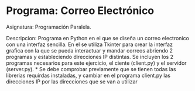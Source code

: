 # Programa: Correo Electrónico

Asignatura: Programación Paralela. 

Descripcion: Programa en Python en el que se diseña un correo electronico con una interfaz sencilla. En el se utiliza Tkinter para crear la interfaz grafica con la que se pueda interactuar y mandar correos abriendo 2 programas y estableciendo direcciones IP distintas. Se incluyen los 2 programas necesarios para este ejercicio, el ciente (client.py) y el servidor (server.py). * Se debe comprobar previamente que se tienen todas las librerias requirdas instaladas, y cambiar en el programa client.py las direcciones IP por las direcciones que se van a utilizar
